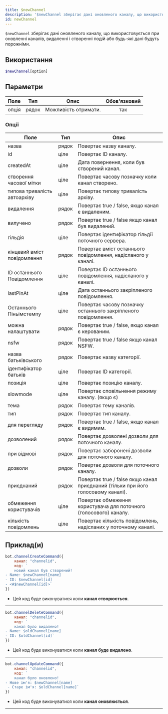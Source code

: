 ```yaml
---
title: $newChannel
description: '$newChannel зберігає дані оновленого каналу, що використовується при оновленні каналів, видаленні та створенні подій, або будь-які дані будуть порожніми.'
id: newChannel
---
```


`$newChannel` зберігає дані оновленого каналу, що використовується при оновленні каналів, видаленні і створенні подій або будь-які дані будуть порожніми.

## Використання

```php
$newChannel[option]
```

## Параметри

| Поле  | Тип   | Опис                 | Обов'язковий |
| ----- | ----- | -------------------- |:------------:|
| опція | рядок | Можливість отримати. |     так      |


### Опції

| Поле                         | Тип   | Опис                                                                             |
| ---------------------------- | ----- | -------------------------------------------------------------------------------- |
| назва                        | рядок | Повертає назву каналу.                                                           |
| id                           | ціле  | Повертає ID каналу.                                                              |
| createdAt                    | ціле  | Дата повернення, коли був створений канал.                                       |
| створення часової мітки      | ціле  | Повертає часову позначку коли канал створено.                                    |
| типова тривалість автоархіву | ціле  | Повертає типову тривалість архіву.                                               |
| видалення                    | рядок | Повертає true / false, якщо канал є видаленим.                                   |
| вилучено                     | рядок | Повертає true / false якщо канал був видалений.                                  |
| гільдія                      | ціле  | Повертає ідентифікатор гільдії поточного сервера.                                |
| кінцевий вміст повідомлення  | рядок | Повертає вміст останнього повідомлення, надісланого у каналі.                    |
| ID останнього Повідомлення   | ціле  | Повертає ID останнього повідомлення, надісланого у каналі.                       |
| lastPinAt                    | ціле  | Дата останнього закріпленого повідомлення.                                       |
| Останнього Піньімстемпу      | ціле  | Повертає часову позначку останнього закріпленого повідомлення.                   |
| можна налаштувати            | рядок | Повертає true / false, якщо канал є керованим.                                   |
| nsfw                         | рядок | Повертає true / false якщо канал NSFW.                                           |
| назва батьківського          | рядок | Повертає назву категорії.                                                        |
| ідентифікатор батьків        | ціле  | Повертає ID категорії.                                                           |
| позиція                      | ціле  | Повертає позицію каналу.                                                         |
| slowmode                     | ціле  | Повертає сповільнення режиму каналу. (якщо є)                                    |
| тема                         | рядок | Повертає тему каналів.                                                           |
| тип                          | рядок | Повертає тип каналу.                                                             |
| для перегляду                | рядок | Повертає true / false, якщо канал є видимим.                                     |
| дозволений                   | рядок | Повертає дозволені дозволи для поточного каналу.                                 |
| при відмові                  | рядок | Повертає заборонені дозволи для поточного каналу.                                |
| дозволи                      | рядок | Повертає дозволи для поточного каналу.                                           |
| приєднаний                   | рядок | Повертає true / false якщо канал приєднаний (тільки при його голосовому каналі). |
| обмеження користувачів       | ціле  | Повертає обмеження користувача для поточного (голосового) каналу.                |
| кількість повідомлень        | ціле  | Повертає кількість повідомлень, надісланих у поточному каналі.                   |

## Приклад(и)
```js
bot.channelCreateCommand({
    канал: "channelid",
    код: `
    новий канал був створений!
- Name: $newChannel[name]
- ID: $newChannel[id]
- <#$newChannel[id]>`
})
```
- Цей код буде виконуватися коли __канал створюється__.
---
```js
bot.channelDeleteCommand({
    канал: "channelid",
    код: `
    канал було видалено!
- Name: $oldChannel[name]
- ID: $oldChannel[id]`
})
```
- Цей код буде виконуватися коли __канал буде видалено__.
---
```js
bot.channelUpdateCommand({
    канал: "channelid",
    код: `
    канал було оновлено!
- Нове ім'я: $newChannel[name]
 - Старе ім'я: $oldChannel[name]`
})
```
- Цей код буде виконуватися коли __канал оновлюється__.
---